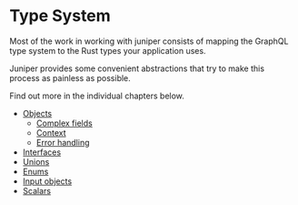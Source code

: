 # Type System

Most of the work in working with juniper consists of mapping the 
GraphQL type system to the Rust types your application uses.

Juniper provides some convenient abstractions that try to make this process
as painless as possible.

Find out more in the individual chapters below.

- [Objects](objects/index.md)
  - [Complex fields](objects/complex_fields.md)
  - [Context](objects/Context.md)
  - [Error handling](objects/error_handling.md)
- [Interfaces](interfaces.md)
- [Unions](unions.md)
- [Enums](enums.md)
- [Input objects](input_objects.md)
- [Scalars](scalars.md)
